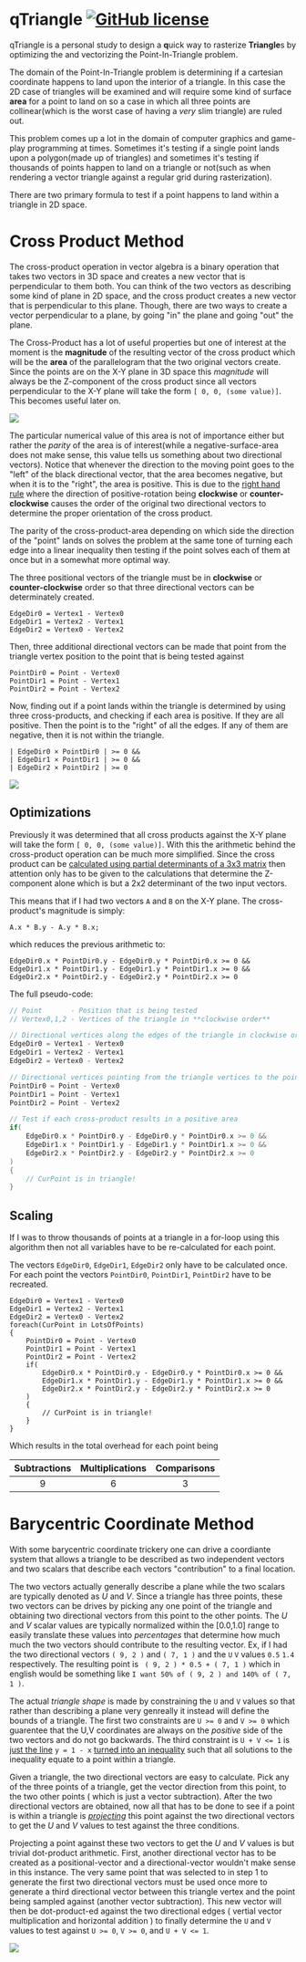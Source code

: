 # qTriangle [![GitHub license](https://img.shields.io/badge/license-MIT-blue.svg)](https://raw.githubusercontent.com/Wunkolo/qTriangle/master/LICENSE)

qTriangle is a personal study to design a **q**uick way to rasterize **Triangle**s by optimizing the and vectorizing the Point-In-Triangle problem.

The domain of the Point-In-Triangle problem is determining if a cartesian coordinate happens to land upon the interior of a triangle. In this case the 2D case of triangles will be examined and will require some kind of surface **area** for a point to land on so a case in which all three points are collinear(which is the worst case of having a *very* slim triangle) are ruled out.

This problem comes up a lot in the domain of computer graphics and game-play programming at times. Sometimes it's testing if a single point lands upon a polygon(made up of triangles) and sometimes it's testing if thousands of points happen to land on a triangle or not(such as when rendering a vector triangle against a regular grid during rasterization).

There are two primary formula to test if a point happens to land within a triangle in 2D space.

# Cross Product Method

The cross-product operation in vector algebra is a binary operation that takes two vectors in 3D space and creates a new vector that is perpendicular to them both. You can think of the two vectors as describing some kind of plane in 2D space, and the cross product creates a new vector that is perpendicular to this plane. Though, there are two ways to create a vector perpendicular to a plane, by going "in" the plane and going "out" the plane.

The Cross-Product has a lot of useful properties but one of interest at the moment is the **magnitude** of the resulting vector of the cross product which will be the **area** of the parallelogram that the two original vectors create. Since the points are on the X-Y plane in 3D space this *magnitude* will always be the Z-component of the cross product since all vectors perpendicular to the X-Y plane will take the form `[ 0, 0, (some value)]`. This becomes useful later on.

![](media/Cross.gif)

The particular numerical value of this area is not of importance either but rather the *parity* of the area is of interest(while a negative-surface-area does not make sense, this value tells us something about two directional vectors). Notice that whenever the direction to the moving point goes to the "left" of the black directional vector, that the area becomes negative, but when it is to the "right", the area is positive.
This is due to the [right hand rule](https://en.wikipedia.org/wiki/Right-hand_rule) where the direction of positive-rotation being **clockwise** or **counter-clockwise** causes the order of the original two directional vectors to determine the proper orientation of the cross product.

The parity of the cross-product-area depending on which side the direction of the "point" lands on solves the problem at the same tone of turning each edge into a linear inequality then testing if the point solves each of them at once but in a somewhat more optimal way.

The three positional vectors of the triangle must be in **clockwise** or **counter-clockwise** order so that three directional vectors can be determinately created.
```
EdgeDir0 = Vertex1 - Vertex0
EdgeDir1 = Vertex2 - Vertex1
EdgeDir2 = Vertex0 - Vertex2
```
Then, three additional directional vectors can be made that point from the triangle vertex position to the point that is being tested against
```
PointDir0 = Point - Vertex0
PointDir1 = Point - Vertex1
PointDir2 = Point - Vertex2
```

Now, finding out if a point lands within the triangle is determined by using three cross-products, and checking if each area is positive. If they are all positive. Then the point is to the "right" of all the edges. If any of them are negative, then it is not within the triangle.
```
| EdgeDir0 × PointDir0 | >= 0 &&
| EdgeDir1 × PointDir1 | >= 0 &&
| EdgeDir2 × PointDir2 | >= 0
```

![](media/CrossMethod.gif)

## Optimizations

Previously it was determined that all cross products against the X-Y plane will take the form `[ 0, 0, (some value)]`. With this the arithmetic behind the cross-product operation can be much more simplified. Since the cross product can be [calculated using partial determinants of a 3x3 matrix](https://en.wikipedia.org/wiki/Rule_of_Sarrus) then attention only has to be given to the calculations that determine the Z-component alone which is but a 2x2 determinant of the two input vectors.

This means that if I had two vectors `A` and `B` on the X-Y plane. The cross-product's magnitude is simply:
```
A.x * B.y - A.y * B.x;
```
which reduces the previous arithmetic to:
```
EdgeDir0.x * PointDir0.y - EdgeDir0.y * PointDir0.x >= 0 &&
EdgeDir1.x * PointDir1.y - EdgeDir1.y * PointDir1.x >= 0 &&
EdgeDir2.x * PointDir2.y - EdgeDir2.y * PointDir2.x >= 0
```

The full pseudo-code:
```cpp
// Point       - Position that is being tested
// Vertex0,1,2 - Vertices of the triangle in **clockwise order**

// Directional vertices along the edges of the triangle in clockwise order
EdgeDir0 = Vertex1 - Vertex0
EdgeDir1 = Vertex2 - Vertex1
EdgeDir2 = Vertex0 - Vertex2

// Directional vertices pointing from the triangle vertices to the point
PointDir0 = Point - Vertex0
PointDir1 = Point - Vertex1
PointDir2 = Point - Vertex2

// Test if each cross-product results in a positive area
if(
	EdgeDir0.x * PointDir0.y - EdgeDir0.y * PointDir0.x >= 0 &&
	EdgeDir1.x * PointDir1.y - EdgeDir1.y * PointDir1.x >= 0 &&
	EdgeDir2.x * PointDir2.y - EdgeDir2.y * PointDir2.x >= 0
)
{
	// CurPoint is in triangle!
}
```

## Scaling

If I was to throw thousands of points at a triangle in a for-loop using this algorithm then not all variables have to be re-calculated for each point.

The vectors `EdgeDir0`, `EdgeDir1`, `EdgeDir2` only have to be calculated once. For each point the vectors `PointDir0`, `PointDir1`, `PointDir2` have to be recreated.

```
EdgeDir0 = Vertex1 - Vertex0
EdgeDir1 = Vertex2 - Vertex1
EdgeDir2 = Vertex0 - Vertex2
foreach(CurPoint in LotsOfPoints)
{
	PointDir0 = Point - Vertex0
	PointDir1 = Point - Vertex1
	PointDir2 = Point - Vertex2
	if(
		EdgeDir0.x * PointDir0.y - EdgeDir0.y * PointDir0.x >= 0 &&
		EdgeDir1.x * PointDir1.y - EdgeDir1.y * PointDir1.x >= 0 &&
		EdgeDir2.x * PointDir2.y - EdgeDir2.y * PointDir2.x >= 0
	)
	{
		// CurPoint is in triangle!
	}
}
```
Which results in the total overhead for each point being

Subtractions|Multiplications|Comparisons
:-:|:-:|:-:
9|6|3

# Barycentric Coordinate Method

With some barycentric coordinate trickery one can drive a coordiante system that allows a triangle to be described as two independent vectors and two scalars that describe each vectors "contribution" to a final location.

The two vectors actually generally describe a plane while the two scalars are typically denoted as *U* and *V*.
Since a triangle has three points, these two vectors can be drives by picking any one point of the triangle and obtaining two directional vectors from this point to the other points.
The *U* and *V* scalar values are typically normalized within the [0.0,1.0] range to easily translate these values into *percentages* that determine how much much the two vectors should contribute to the resulting vector.
Ex, if I had the two directional vectors `( 9, 2 )` and `( 7, 1 )` and the `U` `V` values `0.5` `1.4` respectively. The resulting point is ` ( 9, 2 ) * 0.5 + ( 7, 1 )` which in english would be something like `I want 50% of ( 9, 2 ) and 140% of ( 7, 1 )`.

The actual *triangle shape* is made by constraining the `U` and `V` values so that rather than describing a plane very genreally it instead will define the bounds of a triangle. The first two constraints are `U >= 0` and `V >= 0` which guarentee that the U,V coordinates are always on the *positive* side of the two vectors and do not go backwards. The third constraint is `U + V <= 1` is [just the line](http://www.wolframalpha.com/input/?i=1+-+x+-+y++%3D+0) `y = 1 - x` [turned into an inequality](http://www.wolframalpha.com/input/?i=1+-+x+-+y++%3D%3E+0) such that all solutions to the inequality equate to a point within a triangle.

Given a triangle, the two directional vectors are easy to calculate. Pick any of the three points of a triangle, get the vector direction from this point, to the two other points ( which is just a vector subtraction). After the two directional vectors are obtained, now all that has to be done to see if a point is within a triangle is [*projecting*](https://en.wikipedia.org/wiki/Vector_projection) this point against the two directional vectors to get the *U* and *V* values to test against the three conditions.

Projecting a point against these two vectors to get the *U* and *V* values is but trivial dot-product arithmetic. First, another directional vector has to be created as a positional-vector and a directional-vector wouldn't make sense in this instance. The very same point that was selected to in step 1 to generate the first two directional vectors must be used once more to generate a third directional vector between this triangle vertex and the point being sampled against (another vector subtraction). This new vector will then be dot-product-ed against the two directional edges ( vertial vector multiplication and horizontal addition ) to finally determine the `U` and `V` values to test against `U >= 0`, `V >= 0`, and `U + V <= 1`.

![](media/BarycentricMethod.gif)